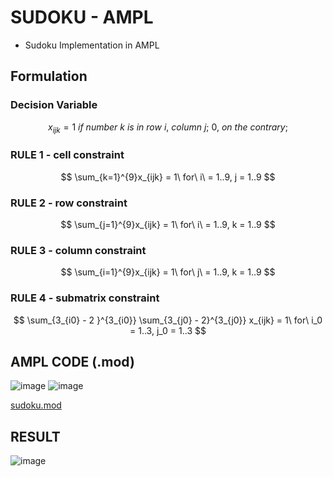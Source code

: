 # SUDOKU - AMPL 
- Sudoku Implementation in AMPL

## Formulation
### Decision Variable
$$ x_{ijk} = 1\ if\ number\ k\ is\ in\ row\ i,\ column\ j;\ 0,\ on\ the\ contrary; $$ 

### RULE 1 - cell constraint 
$$ \sum_{k=1}^{9}x_{ijk} = 1\  for\ i\ = 1..9, j = 1..9 $$

### RULE 2 - row constraint
$$ \sum_{j=1}^{9}x_{ijk} = 1\  for\ i\ = 1..9, k = 1..9 $$

### RULE 3 - column constraint
$$ \sum_{i=1}^{9}x_{ijk} = 1\  for\ j\ = 1..9, k = 1..9 $$

### RULE 4 - submatrix constraint
$$ \sum_{3_{i0} - 2 }^{3_{i0}} \sum_{3_{j0} - 2}^{3_{j0}} x_{ijk} = 1\  for\ i_0 = 1..3, j_0 = 1..3 $$

## AMPL CODE (.mod)
![image](https://github.com/avelin0/Operational-Research/assets/12461215/6d701adf-56fa-4d48-adb3-03fb182c1280)
![image](https://github.com/avelin0/Operational-Research/assets/12461215/fc7da47a-3cdc-407f-b18d-bbba06311c4b)

[sudoku.mod](sudoku.mod)

## RESULT
![image](https://github.com/avelin0/Operational-Research/assets/12461215/b98e6adb-f3be-4ae3-8dd3-ce30580d43ab)

